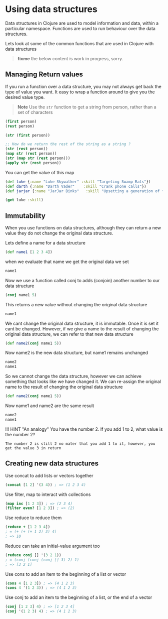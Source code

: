 # Using data structures

Data structures in Clojure are used to model information and data, within a particular namespace.  Functions are used to run behaviour over the data structures.

Lets look at some of the common functions that are used in Clojure with data structures

> **fixme** the below content is work in progress, sorry.

## Managing Return values

  If you run a function over a data structure, you may not always get back the type of value you want.  It easy to wrap a function around to give you the desired value type.

> **Note** Use the `str` function to get a string from person, rather than a set of characters

```clojure
(first person)
(rest person)

(str (first person))

;; How do we return the rest of the string as a string ?
(str (rest person))
(map str (rest person))
(str (map str (rest person)))
(apply str (rest person))
```

You can get the value of this map

```clojure
(def luke {:name "Luke Skywalker" :skill "Targeting Swamp Rats"})
(def darth {:name "Darth Vader"    :skill "Crank phone calls"})
(def jarjar {:name "JarJar Binks"   :skill "Upsetting a generation of fans"})

(get luke :skill)
```

## Immutability

When you use functions on data structures, although they can return a new value they do not change the original data structure.

Lets define a name for a data structure

```clojure
(def name1 [1 2 3 4])
```

when we evaluate that name we get the original data we set

```clojure
name1
```

Now we use a function called conj to adds (conjoin) another number to our data structure

```clojure
(conj name1 5)
```

This returns a new value without changing the original data structure

```clojure
name1
```

We cant change the original data structure, it is immutable.  Once it is set it cant be changed. However, if we give a name to the result of changing the original data structure, we can refer to that new data structure

```clojure
(def name2(conj name1 5))
```

Now name2 is the new data structure, but name1 remains unchanged

```clojure
name2
name1
```

So we cannot change the data structure, however we can achieve something that looks like we have changed it.  We can re-assign the original name to the result of changing the original data structure

```clojure
(def name2(conj name1 5))
```

Now name1 and name2 are the same result

```clojure
name2
name1
```

!!! HINT "An analogy"
    You have the number 2.  If you add 1 to 2, what value is the number 2?

    The number 2 is still 2 no mater that you add 1 to it, however, you get the value 3 in return


## Creating new data structures

Use concat to add lists or vectors together

```clojure
(concat [1 2] '(3 4)) ; => (1 2 3 4)
```

Use filter, map to interact with collections

```clojure
(map inc [1 2 3]) ; => (2 3 4)
(filter even? [1 2 3]) ; => (2)
```

Use reduce to reduce them

```clojure
(reduce + [1 2 3 4])
; = (+ (+ (+ 1 2) 3) 4)
; => 10
```

Reduce can take an initial-value argument too

```clojure
(reduce conj [] '(3 2 1))
; = (conj (conj (conj [] 3) 2) 1)
; => [3 2 1]
```

Use cons to add an item to the beginning of a list or vector

```clojure
(cons 4 [1 2 3]) ; => (4 1 2 3)
(cons 4 '(1 2 3)) ; => (4 1 2 3)
```

Use conj to add an item to the beginning of a list, or the end of a vector

```clojure
(conj [1 2 3] 4) ; => [1 2 3 4]
(conj '(1 2 3) 4) ; => (4 1 2 3)
```
